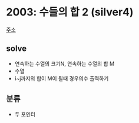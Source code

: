 # 2003: 수들의 합 2 (silver4)
[주소](https://www.acmicpc.net/problem/2003)

## solve
- 연속하는 수열의 크기N, 연속하는 수열의 합 M
- 수열
- i~j까지의 합이 M이 될때 경우의수 출력하기
## 분류
- 두 포인터